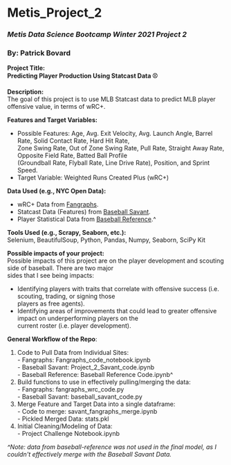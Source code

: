 # Metis_Project_2
### *Metis Data Science Bootcamp Winter 2021 Project 2*  
### By: Patrick Bovard 

**Project Title:**    
**Predicting Player Production Using Statcast Data :baseball:**    

**Description:**    
The goal of this project is to use MLB Statcast data to predict MLB player offensive value, in terms of wRC+.  

**Features and Target Variables:**   
- Possible Features: Age, Avg. Exit Velocity, Avg. Launch Angle, Barrel Rate, Solid Contact Rate, Hard Hit Rate,  
  Zone Swing Rate, Out of Zone Swing Rate, Pull Rate, Straight Away Rate, Opposite Field Rate, Batted Ball Profile  
  (Groundball Rate, Flyball Rate, Line Drive Rate), Position, and Sprint Speed.  
- Target Variable: Weighted Runs Created Plus (wRC+)  

**Data Used (e.g., NYC Open Data):**   
- wRC+ Data from [Fangraphs](https://www.fangraphs.com/).   
- Statcast Data (Features) from [Baseball Savant](https://baseballsavant.mlb.com/).   
- Player Statistical Data from [Baseball Reference](https://www.baseball-reference.com/).^  

**Tools Used (e.g., Scrapy, Seaborn, etc.):**   
Selenium, BeautifulSoup, Python, Pandas, Numpy, Seaborn, SciPy Kit  

**Possible impacts of your project:**   
Possible impacts of this project are on the player development and scouting side of baseball.  There are two major  
sides that I see being impacts:
  - Identifying players with traits that correlate with offensive success (i.e. scouting, trading, or signing those  
    players as free agents).
  - Identifying areas of improvements that could lead to greater offensive impact on underperforming players on the  
    current roster (i.e. player development).  
    
**General Workflow of the Repo**:  
  1. Code to Pull Data from Individual Sites:  
    - Fangraphs: Fangraphs_code_notebook.ipynb  
    - Baseball Savant: Project_2_Savant_code.ipynb  
    - Baseball Reference: Baseball Reference Code.ipynb^  
  2. Build functions to use in effectively pulling/merging the data:  
    - Fangraphs: fangraphs_wrc_code.py  
    - Baseball Savant: baseball_savant_code.py  
  3. Merge Feature and Target Data into a single dataframe:  
    - Code to merge: savant_fangraphs_merge.ipynb  
    - Pickled Merged Data: stats.pkl  
  4. Initial Cleaning/Modeling of Data:  
    - Project Challenge Notebook.ipynb  
    
*^Note: data from baseball-reference was not used in the final model, as I couldn't effectively merge with the Baseball Savant Data.*  
